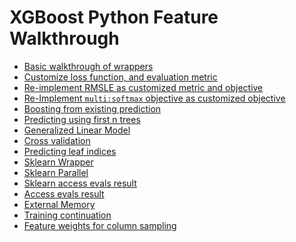 XGBoost Python Feature Walkthrough
==================================
* [Basic walkthrough of wrappers](basic_walkthrough.py)
* [Customize loss function, and evaluation metric](custom_objective.py)
* [Re-implement RMSLE as customized metric and objective](custom_rmsle.py)
* [Re-Implement `multi:softmax` objective as customized objective](custom_softmax.py)
* [Boosting from existing prediction](boost_from_prediction.py)
* [Predicting using first n trees](predict_first_ntree.py)
* [Generalized Linear Model](generalized_linear_model.py)
* [Cross validation](cross_validation.py)
* [Predicting leaf indices](predict_leaf_indices.py)
* [Sklearn Wrapper](sklearn_examples.py)
* [Sklearn Parallel](sklearn_parallel.py)
* [Sklearn access evals result](sklearn_evals_result.py)
* [Access evals result](evals_result.py)
* [External Memory](external_memory.py)
* [Training continuation](continuation.py)
* [Feature weights for column sampling](feature_weights.py)
